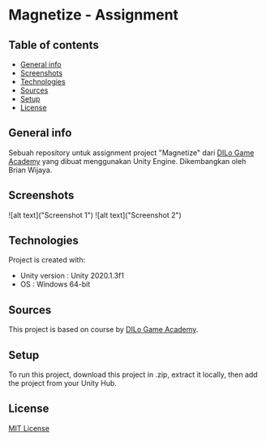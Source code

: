 # Magnetize - Assignment

## Table of contents
* [General info](#general-info)
* [Screenshots](#screenshots)
* [Technologies](#technologies)
* [Sources](#sources)
* [Setup](#setup)
* [License](#license)

## General info
Sebuah repository untuk assignment project "Magnetize" dari [DILo Game Academy](https://academy.dilo.id) yang dibuat menggunakan Unity Engine.
Dikembangkan oleh Brian Wijaya.

## Screenshots
![alt text]("Screenshot 1")
![alt text]("Screenshot 2")
	
## Technologies
Project is created with:
* Unity version : Unity 2020.1.3f1
* OS : Windows 64-bit

## Sources
This project is based on course by [DILo Game Academy](https://academy.dilo.id).
	
## Setup
To run this project, download this project in .zip, extract it locally, then add the project from your Unity Hub.

## License
[MIT License](https://github.com/briannzw/github-magnetize/blob/master/LICENSE)
